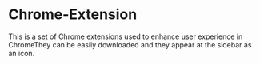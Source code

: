 # Chrome-Extension
This is a set of Chrome extensions used to enhance user experience in ChromeThey can be easily downloaded and they appear at the sidebar as an icon.
